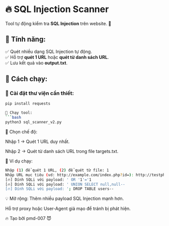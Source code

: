# 🔥 SQL Injection Scanner  

Tool tự động kiểm tra **SQL Injection** trên website. 🚀  

## 📌 Tính năng:  
✅ Quét nhiều dạng SQL Injection tự động.  
✅ Hỗ trợ **quét 1 URL** hoặc **quét từ danh sách URL**.  
✅ Lưu kết quả vào **output.txt**.  

## 🚀 Cách chạy:  

### 🔹 Cài đặt thư viện cần thiết:
```bash
pip install requests

🔹 Chạy tool:
```bash
python3 sql_scanner_v2.py
```
🔹 Chọn chế độ:

Nhập 1 → Quét 1 URL duy nhất.

Nhập 2 → Quét từ danh sách URL trong file targets.txt.

📜 Ví dụ chạy:

```bash
Nhập (1) để quét 1 URL, (2) để quét từ file: 1
Nhập URL mục tiêu (vd: http://example.com/index.php?id=): http://testphp.vulnweb.com/listproducts.php?cat=1
[🔥] Dính SQLi với payload: ' OR '1'='1
[🔥] Dính SQLi với payload: ' UNION SELECT null,null--
[🔥] Dính SQLi với payload: '; DROP TABLE users--
```
💡 Mở rộng:
Thêm nhiều payload SQL Injection mạnh hơn.

Hỗ trợ proxy hoặc User-Agent giả mạo để tránh bị phát hiện.

🔥 Tạo bởi pmd-007 😈
